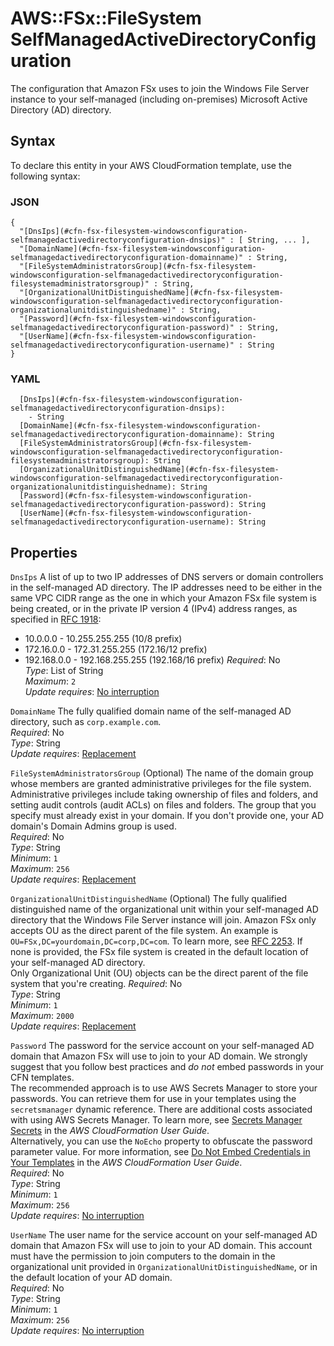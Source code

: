 # AWS::FSx::FileSystem SelfManagedActiveDirectoryConfiguration<a name="aws-properties-fsx-filesystem-windowsconfiguration-selfmanagedactivedirectoryconfiguration"></a>

The configuration that Amazon FSx uses to join the Windows File Server instance to your self\-managed \(including on\-premises\) Microsoft Active Directory \(AD\) directory\.

## Syntax<a name="aws-properties-fsx-filesystem-windowsconfiguration-selfmanagedactivedirectoryconfiguration-syntax"></a>

To declare this entity in your AWS CloudFormation template, use the following syntax:

### JSON<a name="aws-properties-fsx-filesystem-windowsconfiguration-selfmanagedactivedirectoryconfiguration-syntax.json"></a>

```
{
  "[DnsIps](#cfn-fsx-filesystem-windowsconfiguration-selfmanagedactivedirectoryconfiguration-dnsips)" : [ String, ... ],
  "[DomainName](#cfn-fsx-filesystem-windowsconfiguration-selfmanagedactivedirectoryconfiguration-domainname)" : String,
  "[FileSystemAdministratorsGroup](#cfn-fsx-filesystem-windowsconfiguration-selfmanagedactivedirectoryconfiguration-filesystemadministratorsgroup)" : String,
  "[OrganizationalUnitDistinguishedName](#cfn-fsx-filesystem-windowsconfiguration-selfmanagedactivedirectoryconfiguration-organizationalunitdistinguishedname)" : String,
  "[Password](#cfn-fsx-filesystem-windowsconfiguration-selfmanagedactivedirectoryconfiguration-password)" : String,
  "[UserName](#cfn-fsx-filesystem-windowsconfiguration-selfmanagedactivedirectoryconfiguration-username)" : String
}
```

### YAML<a name="aws-properties-fsx-filesystem-windowsconfiguration-selfmanagedactivedirectoryconfiguration-syntax.yaml"></a>

```
  [DnsIps](#cfn-fsx-filesystem-windowsconfiguration-selfmanagedactivedirectoryconfiguration-dnsips): 
    - String
  [DomainName](#cfn-fsx-filesystem-windowsconfiguration-selfmanagedactivedirectoryconfiguration-domainname): String
  [FileSystemAdministratorsGroup](#cfn-fsx-filesystem-windowsconfiguration-selfmanagedactivedirectoryconfiguration-filesystemadministratorsgroup): String
  [OrganizationalUnitDistinguishedName](#cfn-fsx-filesystem-windowsconfiguration-selfmanagedactivedirectoryconfiguration-organizationalunitdistinguishedname): String
  [Password](#cfn-fsx-filesystem-windowsconfiguration-selfmanagedactivedirectoryconfiguration-password): String
  [UserName](#cfn-fsx-filesystem-windowsconfiguration-selfmanagedactivedirectoryconfiguration-username): String
```

## Properties<a name="aws-properties-fsx-filesystem-windowsconfiguration-selfmanagedactivedirectoryconfiguration-properties"></a>

`DnsIps`  <a name="cfn-fsx-filesystem-windowsconfiguration-selfmanagedactivedirectoryconfiguration-dnsips"></a>
A list of up to two IP addresses of DNS servers or domain controllers in the self\-managed AD directory\. The IP addresses need to be either in the same VPC CIDR range as the one in which your Amazon FSx file system is being created, or in the private IP version 4 \(IPv4\) address ranges, as specified in [RFC 1918](http://www.faqs.org/rfcs/rfc1918.html):  
+ 10\.0\.0\.0 \- 10\.255\.255\.255 \(10/8 prefix\)
+ 172\.16\.0\.0 \- 172\.31\.255\.255 \(172\.16/12 prefix\)
+ 192\.168\.0\.0 \- 192\.168\.255\.255 \(192\.168/16 prefix\)
*Required*: No  
*Type*: List of String  
*Maximum*: `2`  
*Update requires*: [No interruption](https://docs.aws.amazon.com/AWSCloudFormation/latest/UserGuide/using-cfn-updating-stacks-update-behaviors.html#update-no-interrupt)

`DomainName`  <a name="cfn-fsx-filesystem-windowsconfiguration-selfmanagedactivedirectoryconfiguration-domainname"></a>
The fully qualified domain name of the self\-managed AD directory, such as `corp.example.com`\.  
*Required*: No  
*Type*: String  
*Update requires*: [Replacement](https://docs.aws.amazon.com/AWSCloudFormation/latest/UserGuide/using-cfn-updating-stacks-update-behaviors.html#update-replacement)

`FileSystemAdministratorsGroup`  <a name="cfn-fsx-filesystem-windowsconfiguration-selfmanagedactivedirectoryconfiguration-filesystemadministratorsgroup"></a>
\(Optional\) The name of the domain group whose members are granted administrative privileges for the file system\. Administrative privileges include taking ownership of files and folders, and setting audit controls \(audit ACLs\) on files and folders\. The group that you specify must already exist in your domain\. If you don't provide one, your AD domain's Domain Admins group is used\.  
*Required*: No  
*Type*: String  
*Minimum*: `1`  
*Maximum*: `256`  
*Update requires*: [Replacement](https://docs.aws.amazon.com/AWSCloudFormation/latest/UserGuide/using-cfn-updating-stacks-update-behaviors.html#update-replacement)

`OrganizationalUnitDistinguishedName`  <a name="cfn-fsx-filesystem-windowsconfiguration-selfmanagedactivedirectoryconfiguration-organizationalunitdistinguishedname"></a>
\(Optional\) The fully qualified distinguished name of the organizational unit within your self\-managed AD directory that the Windows File Server instance will join\. Amazon FSx only accepts OU as the direct parent of the file system\. An example is `OU=FSx,DC=yourdomain,DC=corp,DC=com`\. To learn more, see [RFC 2253](https://tools.ietf.org/html/rfc2253)\. If none is provided, the FSx file system is created in the default location of your self\-managed AD directory\.   
Only Organizational Unit \(OU\) objects can be the direct parent of the file system that you're creating\.
*Required*: No  
*Type*: String  
*Minimum*: `1`  
*Maximum*: `2000`  
*Update requires*: [Replacement](https://docs.aws.amazon.com/AWSCloudFormation/latest/UserGuide/using-cfn-updating-stacks-update-behaviors.html#update-replacement)

`Password`  <a name="cfn-fsx-filesystem-windowsconfiguration-selfmanagedactivedirectoryconfiguration-password"></a>
The password for the service account on your self\-managed AD domain that Amazon FSx will use to join to your AD domain\. We strongly suggest that you follow best practices and *do not* embed passwords in your CFN templates\.   
The recommended approach is to use AWS Secrets Manager to store your passwords\. You can retrieve them for use in your templates using the `secretsmanager` dynamic reference\. There are additional costs associated with using AWS Secrets Manager\. To learn more, see [Secrets Manager Secrets](https://docs.aws.amazon.com/AWSCloudFormation/latest/UserGuide/dynamic-references.html#dynamic-references-secretsmanager) in the *AWS CloudFormation User Guide*\.  
Alternatively, you can use the `NoEcho` property to obfuscate the password parameter value\. For more information, see [Do Not Embed Credentials in Your Templates](https://docs.aws.amazon.com/AWSCloudFormation/latest/UserGuide/best-practices.html#creds) in the *AWS CloudFormation User Guide*\.   
*Required*: No  
*Type*: String  
*Minimum*: `1`  
*Maximum*: `256`  
*Update requires*: [No interruption](https://docs.aws.amazon.com/AWSCloudFormation/latest/UserGuide/using-cfn-updating-stacks-update-behaviors.html#update-no-interrupt)

`UserName`  <a name="cfn-fsx-filesystem-windowsconfiguration-selfmanagedactivedirectoryconfiguration-username"></a>
The user name for the service account on your self\-managed AD domain that Amazon FSx will use to join to your AD domain\. This account must have the permission to join computers to the domain in the organizational unit provided in `OrganizationalUnitDistinguishedName`, or in the default location of your AD domain\.  
*Required*: No  
*Type*: String  
*Minimum*: `1`  
*Maximum*: `256`  
*Update requires*: [No interruption](https://docs.aws.amazon.com/AWSCloudFormation/latest/UserGuide/using-cfn-updating-stacks-update-behaviors.html#update-no-interrupt)
